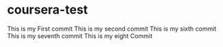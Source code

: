# coursera-test
This is my First commit
This is my second commit
This is my sixth commit
This is my seventh commit 
This is my eight Commit	
